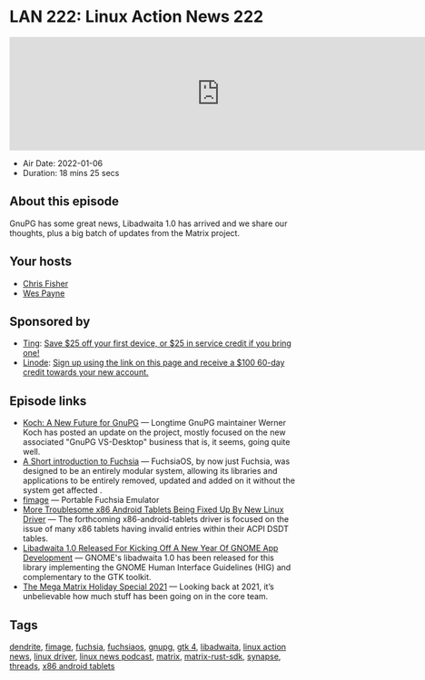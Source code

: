 # LAN 222: Linux Action News 222

<iframe src="https://player.fireside.fm/v2/DAcK9LdX+83-dhTF2?theme=dark" width="740" height="200" frameborder="0" scrolling="no"></iframe>

* Air Date: 2022-01-06
* Duration: 18 mins 25 secs

## About this episode

GnuPG has some great news, Libadwaita 1.0 has arrived and we share our thoughts, plus a big batch of updates from the Matrix project.

## Your hosts
* [Chris Fisher](https://linuxactionnews.com/hosts/chris)
* [Wes Payne](https://linuxactionnews.com/hosts/wes)

## Sponsored by

  * [Ting](https://linux.ting.com): [Save $25 off your first device, or $25 in service credit if you bring one!](https://linux.ting.com)
  * [Linode](http://linode.com/lan): [Sign up using the link on this page and receive a $100 60-day credit towards your new account. ](http://linode.com/lan)



## Episode links

  * [Koch: A New Future for GnuPG](https://lwn.net/Articles/880248/ "Koch: A New Future for GnuPG") — Longtime GnuPG maintainer Werner Koch has posted an update on the project, mostly focused on the new associated "GnuPG VS-Desktop" business that is, it seems, going quite well.
  * [A Short introduction to Fuchsia](https://medium.com/@allansrc/a-short-introduction-to-fuchsia-fuchsiaos-8a3b5de2dbe0 "A Short introduction to Fuchsia") — FuchsiaOS, by now just Fuchsia, was designed to be an entirely modular system, allowing its libraries and applications to be entirely removed, updated and added on it without the system get affected .
  * [fimage](https://github.com/dahliaOS/fimage "fimage") — Portable Fuchsia Emulator
  * [More Troublesome x86 Android Tablets Being Fixed Up By New Linux Driver](https://www.phoronix.com/scan.php?page=news_item&px=x86-Android-Tablets-More "More Troublesome x86 Android Tablets Being Fixed Up By New Linux Driver") — The forthcoming x86-android-tablets driver is focused on the issue of many x86 tablets having invalid entries within their ACPI DSDT tables.
  * [Libadwaita 1.0 Released For Kicking Off A New Year Of GNOME App Development](https://www.phoronix.com/scan.php?page=news_item&px=libadwaita-1.0 "Libadwaita 1.0 Released For Kicking Off A New Year Of GNOME App Development") — GNOME's libadwaita 1.0 has been released for this library implementing the GNOME Human Interface Guidelines (HIG) and complementary to the GTK toolkit.
  * [The Mega Matrix Holiday Special 2021](https://matrix.org/blog/2021/12/22/the-mega-matrix-holiday-special-2021 "The Mega Matrix Holiday Special 2021") — Looking back at 2021, it’s unbelievable how much stuff has been going on in the core team.



## Tags

[dendrite](https://linuxactionnews.com/tags/dendrite), [fimage](https://linuxactionnews.com/tags/fimage), [fuchsia](https://linuxactionnews.com/tags/fuchsia), [fuchsiaos](https://linuxactionnews.com/tags/fuchsiaos), [gnupg](https://linuxactionnews.com/tags/gnupg), [gtk 4](https://linuxactionnews.com/tags/gtk%204), [libadwaita](https://linuxactionnews.com/tags/libadwaita), [linux action news](https://linuxactionnews.com/tags/linux%20action%20news), [linux driver](https://linuxactionnews.com/tags/linux%20driver), [linux news podcast](https://linuxactionnews.com/tags/linux%20news%20podcast), [matrix](https://linuxactionnews.com/tags/matrix), [matrix-rust-sdk](https://linuxactionnews.com/tags/matrix-rust-sdk), [synapse](https://linuxactionnews.com/tags/synapse), [threads](https://linuxactionnews.com/tags/threads), [x86 android tablets](https://linuxactionnews.com/tags/x86%20android%20tablets)